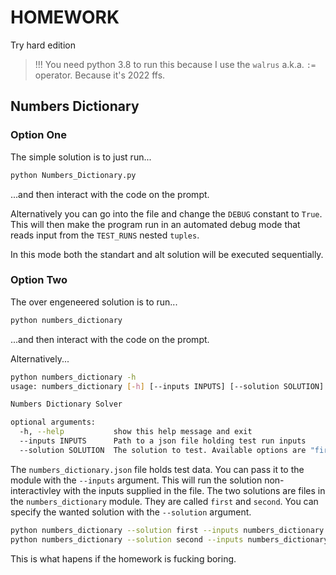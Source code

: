 # HOMEWORK

Try hard edition

> !!! You need python 3.8 to run this because I use the `walrus` a.k.a. `:=` operator. Because it's 2022 ffs.

## Numbers Dictionary

### Option One

The simple solution is to just run...
```bash
python Numbers_Dictionary.py
```
...and then interact with the code on the prompt.

Alternatively you can go into the file and change the `DEBUG` constant to `True`. This will then make the program run in an automated debug mode that reads input from the `TEST_RUNS` nested `tuples`.

In this mode both the standart and alt solution will be executed sequentially.

### Option Two

The over engeneered solution is to run...
```bash
python numbers_dictionary
```
...and then interact with the code on the prompt.

Alternatively...
```bash
python numbers_dictionary -h
usage: numbers_dictionary [-h] [--inputs INPUTS] [--solution SOLUTION]

Numbers Dictionary Solver

optional arguments:
  -h, --help           show this help message and exit
  --inputs INPUTS      Path to a json file holding test run inputs
  --solution SOLUTION  The solution to test. Available options are "first" and "second".
```
The `numbers_dictionary.json` file holds test data. You can pass it to the module with the `--inputs` argument. This will run the solution non-interactivley with the inputs supplied in the file. The two solutions are files in the `numbers_dictionary` module. They are called `first` and `second`. You can specify the wanted solution with the `--solution` argument.
```bash
python numbers_dictionary --solution first --inputs numbers_dictionary.json
python numbers_dictionary --solution second --inputs numbers_dictionary.json
```
This is what hapens if the homework is fucking boring.
